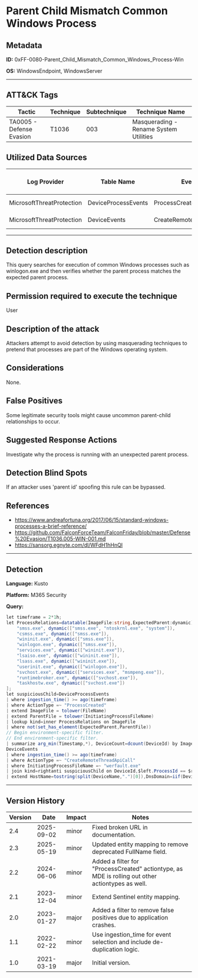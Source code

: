 # Parent Child Mismatch Common Windows Process

## Metadata
**ID:** 0xFF-0080-Parent_Child_Mismatch_Common_Windows_Process-Win

**OS:** WindowsEndpoint, WindowsServer

---

## ATT&CK Tags

| Tactic | Technique | Subtechnique | Technique Name |
|---|---|---| --- |
| TA0005 - Defense Evasion | T1036 | 003 | Masquerading - Rename System Utilities|

## Utilized Data Sources

| Log Provider | Table Name | Event ID | Event Name | ATT&CK Data Source | ATT&CK Data Component|
|---------|---------|---------|----------|---------|---------|
|MicrosoftThreatProtection|DeviceProcessEvents|ProcessCreated||Process|Process Creation|
|MicrosoftThreatProtection|DeviceEvents|CreateRemoteThreadApiCall||Process|OS API Execution|
---

## Detection description
This query searches for execution of common Windows processes such as winlogon.exe and then verifies whether the parent process matches the expected parent process.



## Permission required to execute the technique
User


## Description of the attack
Attackers attempt to avoid detection by using masquerading techniques to pretend that processes are part of the Windows operating system.


## Considerations
None.


## False Positives
Some legitimate security tools might cause uncommon parent-child relationships to occur.


## Suggested Response Actions
Investigate why the process is running with an unexpected parent process.


## Detection Blind Spots
If an attacker uses 'parent id' spoofing this rule can be bypassed.


## References
* https://www.andreafortuna.org/2017/06/15/standard-windows-processes-a-brief-reference/
* https://github.com/FalconForceTeam/FalconFriday/blob/master/Defense%20Evasion/T1036.005-WIN-001.md
* https://sansorg.egnyte.com/dl/WFdH1hHnQI

---
## Detection

**Language:** Kusto

**Platform:** M365 Security

**Query:**
```C#
let timeframe = 2*1h;
let ProcessRelations=datatable(ImageFile:string,ExpectedParent:dynamic) [
    "smss.exe", dynamic(["smss.exe", "ntoskrnl.exe", "system"]),
    "csmss.exe", dynamic(["smss.exe"]),
    "wininit.exe", dynamic(["smss.exe"]),
    "winlogon.exe", dynamic(["smss.exe"]),
    "services.exe", dynamic(["wininit.exe"]),
    "lsaiso.exe", dynamic(["wininit.exe"]),
    "lsass.exe", dynamic(["wininit.exe"]),
    "userinit.exe", dynamic(["winlogon.exe"]),
    "svchost.exe", dynamic(["services.exe", "msmpeng.exe"]),
    "runtimebroker.exe", dynamic(["svchost.exe"]),
    "taskhostw.exe", dynamic(["svchost.exe"])
];
let suspiciousChild=DeviceProcessEvents
| where ingestion_time() >= ago(timeframe)
| where ActionType =~ "ProcessCreated"
| extend ImageFile = tolower(FileName)
| extend ParentFile = tolower(InitiatingProcessFileName)
| lookup kind=inner ProcessRelations on ImageFile
| where not(set_has_element(ExpectedParent,ParentFile))
// Begin environment-specific filter.
// End environment-specific filter.
| summarize arg_min(Timestamp,*), DeviceCount=dcount(DeviceId) by ImageFile, ParentFile;
DeviceEvents
| where ingestion_time() >= ago(timeframe)
| where ActionType =~ "CreateRemoteThreadApiCall"
| where InitiatingProcessFileName =~ "werfault.exe"
| join kind=rightanti suspiciousChild on DeviceId,$left.ProcessId == $right.InitiatingProcessId, $left.FileName==$right.InitiatingProcessFileName
| extend HostName=tostring(split(DeviceName,".")[0]),DnsDomain=iif(DeviceName contains ".", substring(DeviceName, indexof(DeviceName, ".") + 1, strlen(DeviceName)),"")
```

---

## Version History
| Version | Date | Impact | Notes |
|---------|------|--------|------|
| 2.4  | 2025-09-02| minor | Fixed broken URL in documentation. |
| 2.3  | 2025-05-19| minor | Updated entity mapping to remove deprecated FullName field. |
| 2.2  | 2024-06-06| minor | Added a filter for "ProcessCreated" actiontype, as MDE is rolling out other actiontypes as well. |
| 2.1  | 2023-12-04| minor | Extend Sentinel entity mapping. |
| 2.0  | 2023-01-27| major | Added a filter to remove false positives due to application crashes. |
| 1.1  | 2022-02-22| minor | Use ingestion_time for event selection and include de-duplication logic. |
| 1.0  | 2021-03-19| major | Initial version. |